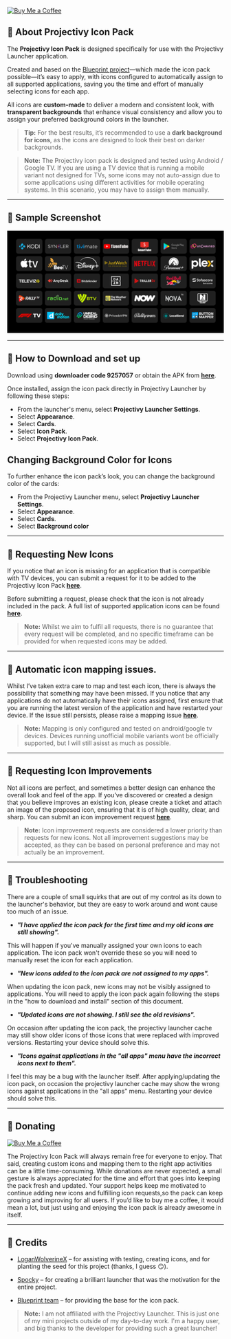[![Buy Me a Coffee](https://www.buymeacoffee.com/assets/img/custom_images/orange_img.png)](https://buymeacoffee.com/sicmundus)

## 🔴 About Projectivy Icon Pack

The **Projectivy Icon Pack** is designed specifically for use with the Projectivy Launcher application.  

Created and based on the [Blueprint project](https://github.com/jahirfiquitiva/Blueprint)—which made the icon pack possible—it’s easy to apply, with icons configured to automatically assign to all supported applications, saving you the time and effort of manually selecting icons for each app.

All icons are **custom-made** to deliver a modern and consistent look, with **transparent backgrounds** that enhance visual consistency and allow you to assign your preferred background colors in the launcher.  

> **Tip:** For the best results, it’s recommended to use a **dark background for icons**, as the icons are designed to look their best on darker backgrounds.

> **Note:** The Projectivy icon pack is designed and tested using Android / Google TV. If you are using a TV device that is running a mobile variant not designed for TVs, some icons may not auto-assign due to some applications using different activities for mobile operating systems. In this scenario, you may have to assign them manually.

---

## 🔴 Sample Screenshot

![Alt text](https://raw.githubusercontent.com/SicMundus86/ProjectivyIconPack/refs/heads/main/images/screenshot1.png)

---

## 🔴 How to Download and set up

Download using **downloader code 9257057** or obtain the APK from [**here**](https://github.com/SicMundus86/ProjectivyIconPack/releases/latest).

Once installed, assign the icon pack directly in Projectivy Launcher by following these steps:

- From the launcher's menu, select **Projectivy Launcher Settings**.  
- Select **Appearance**.  
- Select **Cards**.  
- Select **Icon Pack**.  
- Select **Projectivy Icon Pack**.  


## Changing Background Color for Icons

To further enhance the icon pack’s look, you can change the background color of the cards:

- From the Projectivy Launcher menu, select **Projectivy Launcher Settings**.  
- Select **Appearance**.  
- Select **Cards**.  
- Select **Background color**
---

## 🔴 Requesting New Icons

If you notice that an icon is missing for an application that is compatible with TV devices, you can submit a request for it to be added to the Projectivy Icon Pack [**here**](https://github.com/SicMundus86/ProjectivyIconPack/issues/new/choose).  

Before submitting a request, please check that the icon is not already included in the pack. A full list of supported application icons can be found [**here**](https://github.com/SicMundus86/ProjectivyIconPack/blob/main/Icons/IconPackList.md).

> **Note:** Whilst we aim to fulfil all requests, there is no guarantee that every request will be completed, and no specific timeframe can be provided for when requested icons may be added.

---

## 🔴 Automatic icon mapping issues.

Whilst I’ve taken extra care to map and test each icon, there is always the possibility that something may have been missed. If you notice that any applications do not automatically have their icons assigned, first ensure that you are running the latest version of the application and have restarted your device. If the issue still persists, please raise a mapping issue [**here**](https://github.com/SicMundus86/ProjectivyIconPack/issues/new/choose).  

> **Note:** Mapping is only configured and tested on android/google tv devices. Devices running unofficial mobile variants wont be officially supported, but I will still asisst as much as possible.

---

## 🔴 Requesting Icon Improvements

Not all icons are perfect, and sometimes a better design can enhance the overall look and feel of the app. If you’ve discovered or created a design that you believe improves an existing icon, please create a ticket and attach an image of the proposed icon, ensuring that it is of high quality, clear, and sharp. You can submit an icon improvement request [**here**](https://github.com/SicMundus86/ProjectivyIconPack/issues/new/choose).  

> **Note:** Icon improvement requests are considered a lower priority than requests for new icons. Not all improvement suggestions may be accepted, as they can be based on personal preference and may not actually be an improvement.

---

## 🔴 Troubleshooting

There are a couple of small squirks that are out of my control as its down to the launcher's behavior, but they are easy to work around and wont cause too much of an issue.

- ***"I have applied the icon pack for the first time and my old icons are still showing".***

This will happen if you've manually assigned your own icons to each application. The icon pack won't override these so you will need to manually reset the icon for each application.
  
- ***"New icons added to the icon pack are not assigned to my apps".***
  
When updating the icon pack, new icons may not be visibly assigned to applications. You will need to apply the icon pack again following the steps in the "how to download and install" section of this document.

- ***"Updated icons are not showing. I still see the old revisions".***

On occasion after updating the icon pack, the projectivy launcher cache may still show older icons of those icons that were replaced with improved versions. Restarting your device should solve this.

- ***"Icons against applications in the "all apps" menu have the incorrect icons next to them".***   

I feel this may be a bug with the launcher itself. After applying/updating the icon pack, on occasion the projectivy launcher cache may show the wrong icons against applications in the "all apps" menu. Restarting your device should solve this.

---

## 🔴 Donating

[![Buy Me a Coffee](https://www.buymeacoffee.com/assets/img/custom_images/orange_img.png)](https://buymeacoffee.com/sicmundus)

The Projectivy Icon Pack will always remain free for everyone to enjoy. That said, creating custom icons and mapping them to the right app activities can be a little time-consuming. While donations are never expected, a small gesture is always appreciated for the time and effort that goes into keeping the pack fresh and updated.
Your support helps keep me motivated to continue adding new icons and fulfilling icon requests,so the pack can keep growing and improving for all users. If you’d like to buy me a coffee, it would mean a lot, but just using and enjoying the icon pack is already awesome in itself.

---

## 🔴 Credits

- [LoganWolverineX](https://github.com/LoganWolverineX) – for assisting with testing, creating icons, and for planting the seed for this project (thanks, I guess 😏).

- [Spocky](https://github.com/spocky) – for creating a brilliant launcher that was the motivation for the entire project.
  
- [Blueprint team](https://github.com/jahirfiquitiva/Blueprint) – for providing the base for the icon pack.  

> **Note:** I am not affiliated with the Projectivy Launcher. This is just one of my mini projects outside of my day-to-day work. I'm a happy user, and big thanks to the developer for providing such a great launcher!
